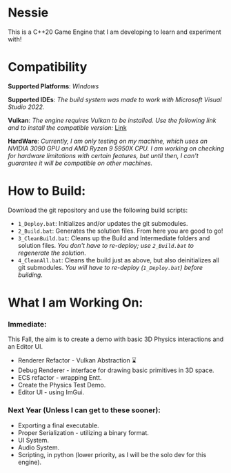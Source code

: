 # Nessie
This is a C++20 Game Engine that I am developing to learn and experiment with!

# Compatibility
**Supported Platforms**: *Windows*

**Supported IDEs**: *The build system was made to work with Microsoft Visual Studio 2022.*

**Vulkan**: *The engine requires Vulkan to be installed. Use the following link and to install the compatible version:* [Link](https://sdk.lunarg.com/sdk/download/1.4.321.1/windows/vulkansdk-windows-X64-1.4.321.1.exe)

**HardWare**: *Currently, I am only testing on my machine, which uses an NVIDIA 3090 GPU and AMD Ryzen 9 5950X CPU. I am working on checking for 
hardware limitations with certain features, but until then, I can't guarantee it will be compatible on other machines.*

# How to Build:
Download the git repository and use the following build scripts:
- `1_Deploy.bat`: Initializes and/or updates the git submodules.
- `2_Build.bat`: Generates the solution files. From here you are good to go!
- `3_CleanBuild.bat`: Cleans up the Build and Intermediate folders and solution files. *You don't have to re-deploy; use `2_Build.bat` to regenerate the solution*.
- `4_CleanAll.bat`: Cleans the build just as above, but also deinitializes all git submodules. *You will have to re-deploy (`1_Deploy.bat`) before building*.

# What I am Working On:
### Immediate:
This Fall, the aim is to create a demo with basic 3D Physics interactions and an Editor UI.
- Renderer Refactor - Vulkan Abstraction ⌛
- Debug Renderer - interface for drawing basic primitives in 3D space.
- ECS refactor - wrapping Entt.
- Create the Physics Test Demo.
- Editor UI - using ImGui.

### Next Year (Unless I can get to these sooner):
- Exporting a final executable.
- Proper Serialization - utilizing a binary format.
- UI System.
- Audio System.
- Scripting, in python (lower priority, as I will be the solo dev for this engine).